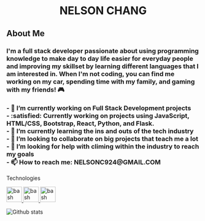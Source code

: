 <h1 align="center">
  NELSON CHANG
</h1>
<h2>About Me</h2>
<h3>
 I'm a full stack developer passionate about using programming knowledge to make day to day life easier for everyday people and improving my skillset by learning different languages that I am interested in. When I'm not coding, you can find me working on my car, spending time with my family, and gaming with my friends! 🎮
</h3>

<h3>
  - 🔭 I’m currently working on Full Stack Development projects
  <br/>
  - :satisfied: Currently working on projects using JavaScript, HTML/CSS, Bootstrap, React, Python, and Flask.
  <br/>
  - 🌱 I’m currently learning the ins and outs of the tech industry
  <br/>
  - 👯 I’m looking to collaborate on big projects that teach me a lot 
  <br/>
  - 🤔 I’m looking for help with climing within the industry to reach my goals
  <br/>
  - 📫 How to reach me: NELSONC924@GMAIL.COM
</h3>
<p>Technologies</p>
<p align="left" dir="auto">
  <!--  javascript  -->
  <a href="https://www.javascript.com" rel="nofollow"> 
    <img src="https://www.vectorlogo.zone/logos/javascript/javascript-icon.svg" 
      alt="bash" 
      width="40" 
      height="40" 
      style="max-width: 100%;"> 
  </a>
   <!--  javascript  -->
  <a href="https://www.gnu.org/software/bash/" rel="nofollow"> 
    <img src="https://www.vectorlogo.zone/logos/javascript/javascript-icon.svg" 
      alt="bash" 
      width="40" 
      height="40" 
      style="max-width: 100%;"> 
  </a>
   <!--  javascript  -->
  <a href="https://www.gnu.org/software/bash/" rel="nofollow"> 
    <img src="https://www.vectorlogo.zone/logos/javascript/javascript-icon.svg" 
      alt="bash" 
      width="40" 
      height="40" 
      style="max-width: 100%;"> 
  </a>
</p>

![Github stats](https://github-readme-stats.vercel.app/api?username=NChang007)

<!-- ![ReadMe Card](https://github-readme-stats.vercel.app/api/pin/?username=NChang007&repo=NChang007) -->
